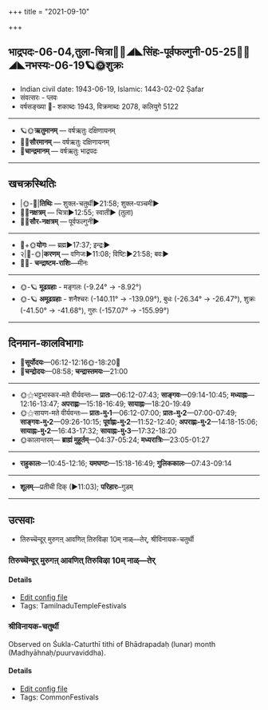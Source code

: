 +++
title = "2021-09-10"

+++
## भाद्रपदः-06-04,तुला-चित्रा🌛🌌◢◣सिंहः-पूर्वफल्गुनी-05-25🌌🌞◢◣नभस्यः-06-19🪐🌞शुक्रः
- Indian civil date: 1943-06-19, Islamic: 1443-02-02 Ṣafar
- संवत्सरः - प्लवः
- वर्षसङ्ख्या 🌛- शकाब्दः 1943, विक्रमाब्दः 2078, कलियुगे 5122
___________________
- 🪐🌞**ऋतुमानम्** — वर्षऋतुः दक्षिणायनम्
- 🌌🌞**सौरमानम्** — वर्षऋतुः दक्षिणायनम्
- 🌛**चान्द्रमानम्** — वर्षऋतुः भाद्रपदः
___________________


## खचक्रस्थितिः
- |🌞-🌛|**तिथिः** — शुक्ल-चतुर्थी►21:58; शुक्ल-पञ्चमी►  
- 🌌🌛**नक्षत्रम्** — चित्रा►12:55; स्वाती► (तुला)  
- 🌌🌞**सौर-नक्षत्रम्** — पूर्वफल्गुनी►  
___________________
- 🌛+🌞**योगः** — ब्रह्म►17:37; इन्द्रः►  
- २|🌛-🌞|**करणम्** — वणिजः►11:08; विष्टिः►21:58; बवः►  
- 🌌🌛- **चन्द्राष्टम-राशिः**—मीनः  
___________________
- 🌞-🪐 **मूढग्रहाः** - मङ्गलः (-9.24° → -8.92°)
- 🌞-🪐 **अमूढग्रहाः** - शनैश्चरः (-140.11° → -139.09°), बुधः (-26.34° → -26.47°), शुक्रः (-41.50° → -41.68°), गुरुः (-157.07° → -155.99°)
___________________


## दिनमान-कालविभागाः
- 🌅**सूर्योदयः**—06:12-12:16🌞️-18:20🌇  
- 🌛**चन्द्रोदयः**—08:58; **चन्द्रास्तमयः**—21:00  
___________________
- 🌞⚝भट्टभास्कर-मते वीर्यवन्तः— **प्रातः**—06:12-07:43; **साङ्गवः**—09:14-10:45; **मध्याह्नः**—12:16-13:47; **अपराह्णः**—15:18-16:49; **सायाह्नः**—18:20-19:49  
- 🌞⚝सायण-मते वीर्यवन्तः— **प्रातः-मु॰1**—06:12-07:00; **प्रातः-मु॰2**—07:00-07:49; **साङ्गवः-मु॰2**—09:26-10:15; **पूर्वाह्णः-मु॰2**—11:52-12:40; **अपराह्णः-मु॰2**—14:18-15:06; **सायाह्नः-मु॰2**—16:43-17:32; **सायाह्नः-मु॰3**—17:32-18:20  
- 🌞कालान्तरम्— **ब्राह्मं मुहूर्तम्**—04:37-05:24; **मध्यरात्रिः**—23:05-01:27  
___________________
- **राहुकालः**—10:45-12:16; **यमघण्टः**—15:18-16:49; **गुलिककालः**—07:43-09:14  
___________________
- **शूलम्**—प्रतीची दिक् (►11:03); **परिहारः**–गुडम्  
___________________

## उत्सवाः
- तिरुच्चॆन्दूर् मुरुगऩ् आवणित् तिरुविऴा 10म् नाळ्—तेर्, श्रीविनायक-चतुर्थी
### तिरुच्चॆन्दूर् मुरुगऩ् आवणित् तिरुविऴा 10म् नाळ्—तेर्



#### Details
- [Edit config file](https://github.com/jyotisham/adyatithi/tree/master/temples/Tamil/relative_event/tiruccendUr_AvaNit_tiruvizhA_nir2aivu/offset__-2/tiruccendUr_murugan2_AvaNit_tiruvizhA_%23%2310%23%23m_nAL%E2%80%94tEr.toml)
- Tags: TamilnaduTempleFestivals


### श्रीविनायक-चतुर्थी

Observed on Śukla-Caturthī tithi of Bhādrapadaḥ (lunar) month (Madhyāhnaḥ/puurvaviddha). 

#### Details
- [Edit config file](https://github.com/jyotisham/adyatithi/tree/master/devatA/gaNapati/lunar_month/tithi/06/04/zrIvinAyaka-caturthI.toml)
- Tags: CommonFestivals


